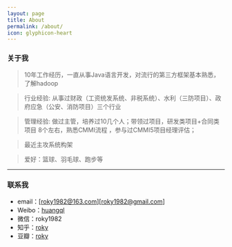 ```yaml
---
layout: page
title: About
permalink: /about/
icon: glyphicon-heart
---
```


### 关于我 

> 10年工作经历，一直从事Java语言开发，对流行的第三方框架基本熟悉，了解hadoop

> 行业经验: 从事过财政（工资统发系统、非税系统）、水利（三防项目）、政府应急（公安、消防项目）三个行业

> 管理经验: 做过主管，培养过10几个人；带领过项目，研发类项目+合同类项目 8个左右，熟悉CMMI流程 ，参与过CMMI5项目经理评估；

> 最近主攻系统构架

> 爱好：篮球、羽毛球、跑步等

---

### 联系我

* email：[roky1982@163.com][roky1982@gmail.com]
* Weibo：[huangql](http://weibo.com/huangql/)
* 微信：roky1982
* 知乎：[roky](http://www.zhihu.com/people/roky)
* 豆瓣：[roky](http://www.douban.com/people/55457254/)
